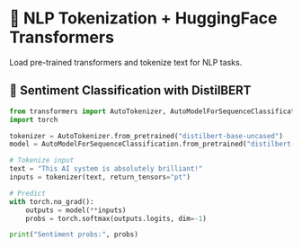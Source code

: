 # 🧠 NLP Tokenization + HuggingFace Transformers

Load pre-trained transformers and tokenize text for NLP tasks.

## 🧪 Sentiment Classification with DistilBERT

```python
from transformers import AutoTokenizer, AutoModelForSequenceClassification
import torch

tokenizer = AutoTokenizer.from_pretrained("distilbert-base-uncased")
model = AutoModelForSequenceClassification.from_pretrained("distilbert-base-uncased")

# Tokenize input
text = "This AI system is absolutely brilliant!"
inputs = tokenizer(text, return_tensors="pt")

# Predict
with torch.no_grad():
    outputs = model(**inputs)
    probs = torch.softmax(outputs.logits, dim=-1)

print("Sentiment probs:", probs)
```
